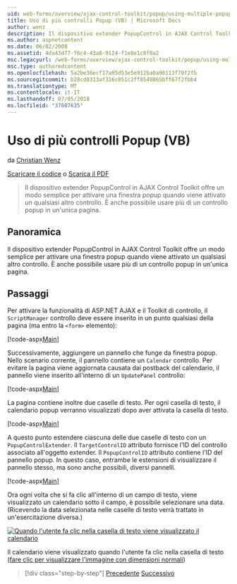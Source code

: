 ```yaml
---
uid: web-forms/overview/ajax-control-toolkit/popup/using-multiple-popup-controls-vb
title: Uso di più controlli Popup (VB) | Microsoft Docs
author: wenz
description: Il dispositivo extender PopupControl in AJAX Control Toolkit offre un modo semplice per attivare una finestra popup quando viene attivato un qualsiasi altro controllo. È anche possibile usare m...
ms.author: aspnetcontent
ms.date: 06/02/2008
ms.assetid: 4da43d77-f6c4-43a8-9124-f1e8e1c8f0a2
msc.legacyurl: /web-forms/overview/ajax-control-toolkit/popup/using-multiple-popup-controls-vb
msc.type: authoredcontent
ms.openlocfilehash: 5a2be36ecf17a95d53e5e912ba0a90113f70f2fb
ms.sourcegitcommit: b28cd0313af316c051c2ff8549865bff67f2fbb4
ms.translationtype: MT
ms.contentlocale: it-IT
ms.lasthandoff: 07/05/2018
ms.locfileid: "37807635"
---
```

<a name="using-multiple-popup-controls-vb"></a>Uso di più controlli Popup (VB)
====================
da [Christian Wenz](https://github.com/wenz)

[Scaricare il codice](http://download.microsoft.com/download/9/3/f/93f8daea-bebd-4821-833b-95205389c7d0/PopupControl1.vb.zip) o [Scarica il PDF](http://download.microsoft.com/download/2/d/c/2dc10e34-6983-41d4-9c08-f78f5387d32b/popupcontrol1VB.pdf)

> Il dispositivo extender PopupControl in AJAX Control Toolkit offre un modo semplice per attivare una finestra popup quando viene attivato un qualsiasi altro controllo. È anche possibile usare più di un controllo popup in un'unica pagina.


## <a name="overview"></a>Panoramica

Il dispositivo extender PopupControl in AJAX Control Toolkit offre un modo semplice per attivare una finestra popup quando viene attivato un qualsiasi altro controllo. È anche possibile usare più di un controllo popup in un'unica pagina.

## <a name="steps"></a>Passaggi

Per attivare la funzionalità di ASP.NET AJAX e il Toolkit di controllo, il `ScriptManager` controllo deve essere inserito in un punto qualsiasi della pagina (ma entro la `<form>` elemento):

[!code-aspx[Main](using-multiple-popup-controls-vb/samples/sample1.aspx)]

Successivamente, aggiungere un pannello che funge da finestra popup. Nello scenario corrente, il pannello contiene un `Calendar` controllo. Per evitare la pagina viene aggiornata causata dai postback del calendario, il pannello viene inserito all'interno di un `UpdatePanel` controllo:

[!code-aspx[Main](using-multiple-popup-controls-vb/samples/sample2.aspx)]

La pagina contiene inoltre due caselle di testo. Per ogni casella di testo, il calendario popup verranno visualizzati dopo aver attivata la casella di testo.

[!code-aspx[Main](using-multiple-popup-controls-vb/samples/sample3.aspx)]

A questo punto estendere ciascuna delle due caselle di testo con un `PopupControlExtender`. Il `TargetControlID` attributo fornisce l'ID del controllo associato all'oggetto extender. Il `PopupControlID` attributo contiene l'ID del pannello popup. In questo caso, entrambe le estensioni di visualizzare il pannello stesso, ma sono anche possibili, diversi pannelli.

[!code-aspx[Main](using-multiple-popup-controls-vb/samples/sample4.aspx)]

Ora ogni volta che si fa clic all'interno di un campo di testo, viene visualizzato un calendario sotto il campo, è possibile selezionare una data. (Ricevendo la data selezionata nelle caselle di testo verrà trattato in un'esercitazione diversa.)


[![Quando l'utente fa clic nella casella di testo viene visualizzato il calendario](using-multiple-popup-controls-vb/_static/image2.png)](using-multiple-popup-controls-vb/_static/image1.png)

Il calendario viene visualizzato quando l'utente fa clic nella casella di testo ([fare clic per visualizzare l'immagine con dimensioni normali](using-multiple-popup-controls-vb/_static/image3.png))

> [!div class="step-by-step"]
> [Precedente](handling-postbacks-from-a-popup-control-without-an-updatepanel-cs.md)
> [Successivo](handling-postbacks-from-a-popup-control-with-an-updatepanel-vb.md)
